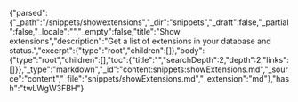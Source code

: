 {"parsed":{"_path":"/snippets/showextensions","_dir":"snippets","_draft":false,"_partial":false,"_locale":"","_empty":false,"title":"Show extensions","description":"Get a list of extensions in your database and status.","excerpt":{"type":"root","children":[]},"body":{"type":"root","children":[],"toc":{"title":"","searchDepth":2,"depth":2,"links":[]}},"_type":"markdown","_id":"content:snippets:showExtensions.md","_source":"content","_file":"snippets/showExtensions.md","_extension":"md"},"hash":"twLWgW3FBH"}
